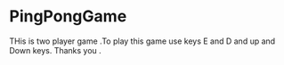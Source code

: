 # PingPongGame
THis is two player game .To play this game use keys E and D and up and Down keys.
Thanks you .

